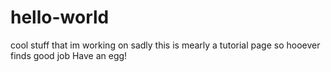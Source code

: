 # hello-world
cool stuff that im working on
sadly this is mearly a tutorial page so hooever finds good job
Have an egg!
